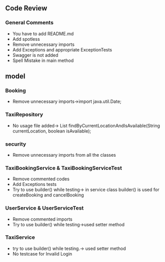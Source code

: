 ## Code Review

### General Comments
- You have to add README.md
- Add spotless
- Remove unnecessary imports
- Add Exceptions and appropriate ExceptionTests
- Swagger is not added
- Spell Mistake in main method


## model
### Booking

- Remove unnecessary imports->import java.util.Date;

### TaxiRepository
- No usage file added->   List<Taxi> findByCurrentLocationAndIsAvailable(String currentLocation, boolean isAvailable);
### security
- Remove unnecessary imports from all the classes
### TaxiBookingService & TaxiBookingServiceTest
- Remove commented codes
- Add Exceptions tests 
- Try to use builder() while testing-> in service class builder() is used for createBooking and cancelBooking
### UserService & UserServiceTest
  - Remove commented imports
  - Try to use builder() while testing->used setter method
### TaxiService
- try to use builder() while testing.-> used setter method
- No testcase for Invalid Login
